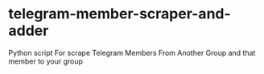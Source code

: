 # telegram-member-scraper-and-adder
Python script For scrape Telegram Members From Another Group and that member to your group
